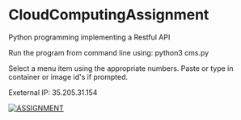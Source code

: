 # CloudComputingAssignment
Python programming implementing a Restful API



Run the program from command line using: python3 cms.py

Select a menu item using the appropriate numbers. Paste or type in container or image id's if prompted.

Exeternal IP: 35.205.31.154





[![ASSIGNMENT](https://img.youtube.com/vi/qQ5FK3R625s/0.jpg)](https://www.youtube.com/watch?v=qQ5FK3R625s)
















